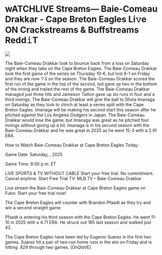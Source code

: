 # wATCHLIVE Streams— Baie-Comeau Drakkar - Cape Breton Eagles Li𝚟e ON Crackstreams & Buffstreams Redd𝚒T  
  
  
[![](https://i.imgur.com/qSNzIqt.png)](https://movie.rssnews.media/kjZeDGK.php)  
  
The Baie-Comeau Drakkar look to bounce back from a loss on Saturday night when they take on the Cape Breton Eagles. The Baie-Comeau Drakkar took the first game of the series on Thursday 10-6, but lost 8-1 on Friday and they are now 1-3 on the season. The Baie-Comeau Drakkar scored the first run of the game in the top of the second, but gave up two in the bottom of the inning and trailed the rest of the game. The Baie-Comeau Drakkar managed just three hits and Jameson Taillon gave up six runs in four and a third innings. The Baie-Comeau Drakkar will give the ball to Shota Imanaga on Saturday as they look to clinch at least a series split with the Cape Breton Eagles. Imanaga will be making his second start this season after he pitched against the Los Angeles Dodgers in Japan. The Baie-Comeau Drakkar would lose the game, but Imanaga was great as he pitched four innings without giving up a hit. Imanaga is in his second season with the Baie-Comeau Drakkar and he was great in 2025 as he went 15-3 with a 2.91 ERA.

How to Watch Baie-Comeau Drakkar at Cape Breton Eagles Today:

Game Date: Saturday, , 2025

Game Time: 8:00 p.m. ET

LIVE SPORTS & TV WITHOUT CABLE
Start your free trial. No commitment. Cancel anytime.
Start Free Trial
TV: MLB.TV – Baie-Comeau Drakkar

Live stream the Baie-Comeau Drakkar at Cape Breton Eagles game on Fubo: Start your free trial now!

The Cape Breton Eagles will counter with Brandon Pfaadt as they try and win a second straight game.

Pfaadt is entering his third season with the Cape Breton Eagles. He went 11-10 in 2025 with a 4.71 ERA. He struck out 185 last season and walked just 42.

The Cape Breton Eagles have been led by Eugenio Suarez in the first two games. Suarez hit a pair of two-run home runs in the win on Friday and is hitting .429 through two games. [OnQlsVE]